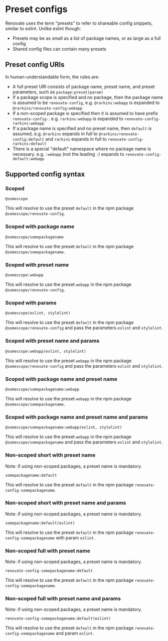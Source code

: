 # Preset configs

Renovate uses the term "presets" to refer to shareable config snippets, similar
to eslint. Unlike eslint though:

* Presets may be as small as a list of package names, or as large as a full
  config
* Shared config files can contain many presets

## Preset config URIs

In human-understandable form, the rules are:

* A full preset URI consists of package name, preset name, and preset
  parameters, such as `package:preset(param)`
* If a package scope is specified and no package, then the package name is
  assumed to be `renovate-config`, e.g. `@rarkins:webapp` is expanded to
  `@rarkins/renovate-config:webapp`
* If a non-scoped package is specified then it is assumed to have prefix
  `renovate-config-`. e.g. `rarkins:webapp` is expanded to
  `renovate-config-rarkins:webapp`
* If a package name is specified and no preset name, then `default` is assumed,
  e.g. `@rarkins` expands in full to `@rarkins/renovate-config:default` and
  `rarkins` expands in full to `renovate-config-rarkins:default`
* There is a special "default" namespace where no package name is necessary.
  e.g. `:webapp` (not the leading `:`) expands to
  `renovate-config-default:webapp`

## Supported config syntax

### Scoped

```
@somescope
```

This will resolve to use the preset `default` in the npm package
`@somescope/renovate-config`.

### Scoped with package name

```
@somescope/somepackagename
```

This will resolve to use the preset `default` in the npm package
`@somescope/somepackagename`.

### Scoped with preset name

```
@somescope:webapp
```

This will resolve to use the preset `webapp` in the npm package
`@somescope/renovate-config`.

### Scoped with params

```
@somescope(eslint, stylelint)
```

This will resolve to use the preset `default` in the npm package
`@somescope/renovate-config` and pass the parameters `eslint` and `stylelint`.

### Scoped with preset name and params

```
@somescope:webapp(eslint, stylelint)
```

This will resolve to use the preset `webapp` in the npm package
`@somescope/renovate-config` and pass the parameters `eslint` and `stylelint`.

### Scoped with package name and preset name

```
@somescope/somepackagename:webapp
```

This will resolve to use the preset `webapp` in the npm package
`@somescope/somepackagename`.

### Scoped with package name and preset name and params

```
@somescope/somepackagename:webapp(eslint, stylelint)
```

This will resolve to use the preset `webapp` in the npm package
`@somescope/somepackagename` and pass the parameters `eslint` and `stylelint`.

### Non-scoped short with preset name

Note: if using non-scoped packages, a preset name is mandatory.

```
somepackagename:default
```

This will resolve to use the preset `default` in the npm package
`renovate-config-somepackagename`.

### Non-scoped short with preset name and params

Note: if using non-scoped packages, a preset name is mandatory.

```
somepackagename:default(eslint)
```

This will resolve to use the preset `default` in the npm package
`renovate-config-somepackagename` with param `eslint`.

### Non-scoped full with preset name

Note: if using non-scoped packages, a preset name is mandatory.

```
renovate-config-somepackagename:default
```

This will resolve to use the preset `default` in the npm package
`renovate-config-somepackagename`.

### Non-scoped full with preset name and params

Note: if using non-scoped packages, a preset name is mandatory.

```
renovate-config-somepackagename:default(eslint)
```

This will resolve to use the preset `default` in the npm package
`renovate-config-somepackagename` and param `eslint`.
